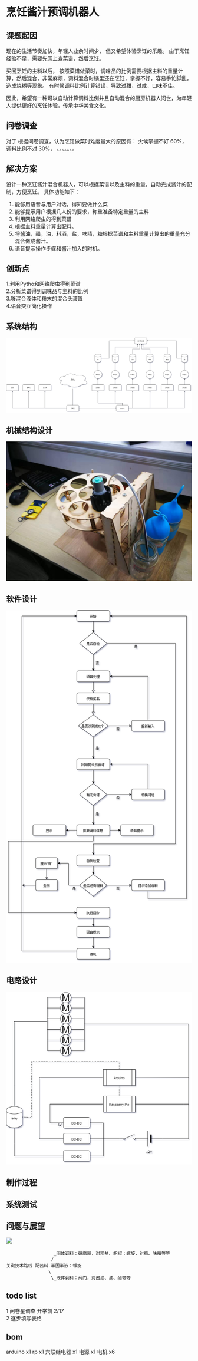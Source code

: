 #  烹饪酱汁预调机器人


## 课题起因

现在的生活节奏加快，年轻人业余时间少， 但又希望体验烹饪的乐趣。 由于烹饪经验不足，需要先网上查菜谱，然后烹饪。

买回烹饪的主料以后， 按照菜谱做菜时，调味品的比例需要根据主料的重量计算，然后混合，非常麻烦，调料混合时锅里还在烹饪，掌握不好，容易手忙脚乱，造成烧糊等现象。 有时候调料比例计算错误，导致过甜，过咸，口味不佳。 

因此，希望有一种可以自动计算调料比例并且自动混合的厨房机器人问世，为年轻人提供更好的烹饪体验，传承中华美食文化。

## 问卷调查

对于
根据问卷调查，认为烹饪做菜时难度最大的原因有： 火候掌握不好 60%， 调料比例不对 30%， 。。。。。。。


## 解决方案

设计一种烹饪酱汁混合机器人，可以根据菜谱以及主料的重量，自动完成酱汁的配制，方便烹饪。
具体功能如下：
1. 能够用语音与用户对话，得知要做什么菜
2. 能够提示用户根据几人份的要求，称重准备特定重量的主料
3. 利用网络爬虫的得到菜谱
4. 根据主料重量计算出配料。
5. 将酱油，醋，油，料酒，盐，味精，糖根据菜谱和主料重量计算出的重量充分混合做成酱汁。
6. 语音提示操作步骤和酱汁加入的时机。

## 创新点

1.利用Pytho和网络爬虫得到菜谱  
2.分析菜谱得到调味品与主料的比例  
3.够混合液体和粉末的混合头装置  
4.语音交互简化操作


## 系统结构
![](系统结构图.png)


## 机械结构设计
![](机械结构设计.jpg)

## 软件设计
![](项目流程图.png)


## 电路设计
![](电路图.png)


## 制作过程


## 系统测试


## 问题与展望





![](concept.png)


					  _固体调料：研磨器，对粗盐、胡椒；螺旋，对糖、味精等等
					 /
	关键技术路线 配酱料-半固半液：螺旋
					\
					 \_液体调料：阀门，对酱油、油、醋等等
					 
					 
## todo list

1 问卷星调查  开学前  2/17  
2 逐步填写表格  

## bom

arduino x1
rp x1
六联继电器 x1
电源 x1
电机 x6

